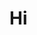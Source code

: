 <!DOCTYPE html> 
<html lang="en">
<head>
    <meta charset="UTF-8">
    <meta name="viewport" content="width=device-width, initial-scale=1.0">
    <title>Jo.WebDeveloper</title>
</head>
<body>
    <h1>Hi</h1>
</body>
</html>
